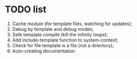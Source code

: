 TODO list
=========

1. Cache module (for template files, watching for updates);
2. Debug by template and debug modes;
3. Safe template compile (kill the infinity loops);
4. Add include-template function to system-context;
5. Check for file template is a file (not a directory);
6. Auto-creating documentation.
